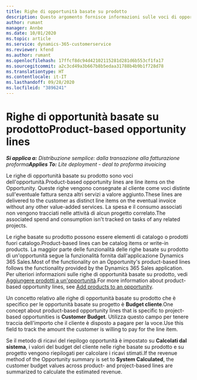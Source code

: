 ```yaml
---
title: Righe di opportunità basate su prodotto
description: Questo argomento fornisce informazioni sulle voci di opportunità basate su prodotto in Project Operations.
author: rumant
manager: Annbe
ms.date: 10/01/2020
ms.topic: article
ms.service: dynamics-365-customerservice
ms.reviewer: kfend
ms.author: rumant
ms.openlocfilehash: 17ffcf8dc94d42102115281d281d6b553cf1fa17
ms.sourcegitcommit: a2c3cd49a3b667b8b5edaa31788b4b9b1f728d78
ms.translationtype: HT
ms.contentlocale: it-IT
ms.lasthandoff: 09/28/2020
ms.locfileid: "3896241"
---
```

# <a name="product-based-opportunity-lines"></a><span data-ttu-id="0675d-103">Righe di opportunità basate su prodotto</span><span class="sxs-lookup"><span data-stu-id="0675d-103">Product-based opportunity lines</span></span>

<span data-ttu-id="0675d-104">_**Si applica a:** Distribuzione semplice: dalla transazione alla fatturazione proforma_</span><span class="sxs-lookup"><span data-stu-id="0675d-104">_**Applies To:** Lite deployment - deal to proforma invoicing_</span></span>

<span data-ttu-id="0675d-105">Le righe di opportunità basate su prodotto sono voci dell'opportunità.</span><span class="sxs-lookup"><span data-stu-id="0675d-105">Product-based opportunity lines are line items on the Opportunity.</span></span> <span data-ttu-id="0675d-106">Queste righe vengono consegnate al cliente come voci distinte sull'eventuale fattura senza altri servizi a valore aggiunto.</span><span class="sxs-lookup"><span data-stu-id="0675d-106">These lines are delivered to the customer as distinct line items on the eventual invoice without any other value-added services.</span></span> <span data-ttu-id="0675d-107">La spesa e il consumo associati non vengono tracciati nelle attività di alcun progetto correlato.</span><span class="sxs-lookup"><span data-stu-id="0675d-107">The associated spend and consumption isn't tracked on tasks of any related projects.</span></span>

<span data-ttu-id="0675d-108">Le righe basate su prodotto possono essere elementi di catalogo o prodotti fuori catalogo.</span><span class="sxs-lookup"><span data-stu-id="0675d-108">Product-based lines can be catalog items or write-in products.</span></span> <span data-ttu-id="0675d-109">La maggior parte delle funzionalità delle righe basate su prodotto di un'opportunità segue la funzionalità fornita dall'applicazione Dynamics 365 Sales.</span><span class="sxs-lookup"><span data-stu-id="0675d-109">Most of the functionality on an Opportunity's product-based lines follows the functionality provided by the Dynamics 365 Sales application.</span></span> <span data-ttu-id="0675d-110">Per ulteriori informazioni sulle righe di opportunità basate su prodotto, vedi [Aggiungere prodotti a un'opportunità](https://docs.microsoft.com/dynamics365/sales-enterprise/add-products-opportunity).</span><span class="sxs-lookup"><span data-stu-id="0675d-110">For more information about product-based opportunity lines, see [Add products to an opportunity](https://docs.microsoft.com/dynamics365/sales-enterprise/add-products-opportunity).</span></span>

<span data-ttu-id="0675d-111">Un concetto relativo alle righe di opportunità basate su prodotto che è specifico per le opportunità basate su progetto è **Budget cliente**.</span><span class="sxs-lookup"><span data-stu-id="0675d-111">One concept about product-based opportunity lines that is specific to project-based opportunities is **Customer Budget**.</span></span> <span data-ttu-id="0675d-112">Utilizza questo campo per tenere traccia dell'importo che il cliente è disposto a pagare per la voce.</span><span class="sxs-lookup"><span data-stu-id="0675d-112">Use this field to track the amount the customer is willing to pay for the line item.</span></span>

<span data-ttu-id="0675d-113">Se il metodo di ricavi del riepilogo opportunità è impostato su **Calcolati dal sistema**, i valori del budget del cliente nelle righe basate su prodotto e su progetto vengono riepilogati per calcolare i ricavi stimati.</span><span class="sxs-lookup"><span data-stu-id="0675d-113">If the revenue method of the Opportunity summary is set to **System Calculated**, the customer budget values across product- and project-based lines are summarized to calculate the estimated revenue.</span></span>
